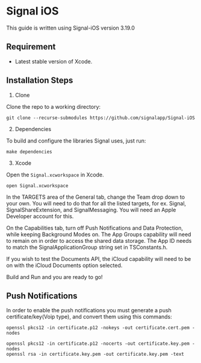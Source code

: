 # Signal iOS
This guide is written using Signal-iOS version 3.19.0

## Requirement

* Latest stable version of Xcode.

## Installation Steps

1. Clone

Clone the repo to a working directory:

```
git clone --recurse-submodules https://github.com/signalapp/Signal-iOS
```

2. Dependencies

To build and configure the libraries Signal uses, just run:

```
make dependencies
```

3. Xcode

Open the `Signal.xcworkspace` in Xcode.

```
open Signal.xcworkspace
```

In the TARGETS area of the General tab, change the Team drop down to
your own. You will need to do that for all the listed targets, for ex. 
Signal, SignalShareExtension, and SignalMessaging. You will need an Apple
Developer account for this. 

On the Capabilities tab, turn off Push Notifications and Data Protection,
while keeping Background Modes on. The App Groups capability will need to
remain on in order to access the shared data storage. The App ID needs to
match the SignalApplicationGroup string set in TSConstants.h. 

If you wish to test the Documents API, the iCloud capability will need to
be on with the iCloud Documents option selected.

Build and Run and you are ready to go!

## Push Notifications
In order to enable the push notifications you must generate a push certificate/key(Voip type), and convert them using this commands:

```
openssl pkcs12 -in certificate.p12 -nokeys -out certificate.cert.pem -nodes

openssl pkcs12 -in certificate.p12 -nocerts -out certificate.key.pem -nodes
openssl rsa -in certificate.key.pem -out certificate.key.pem -text
```

